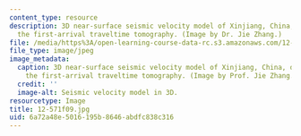 ```yaml
---
content_type: resource
description: 3D near-surface seismic velocity model of Xinjiang, China, derived from
  the first-arrival traveltime tomography. (Image by Dr. Jie Zhang.)
file: /media/https%3A/open-learning-course-data-rc.s3.amazonaws.com/12-571-near-surface-geophysical-imaging-fall-2009/6a72a48e5016195b8646abdfc838c316_12-571f09.jpg
file_type: image/jpeg
image_metadata:
  caption: 3D near-surface seismic velocity model of Xinjiang, China, derived from
    the first-arrival traveltime tomography. (Image by Prof. Jie Zhang.)
  credit: ''
  image-alt: Seismic velocity model in 3D.
resourcetype: Image
title: 12-571f09.jpg
uid: 6a72a48e-5016-195b-8646-abdfc838c316
---
```

